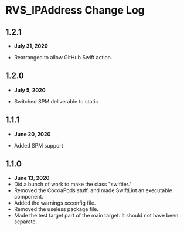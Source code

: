 # RVS_IPAddress Change Log

## 1.2.1

- **July 31, 2020**

- Rearranged to allow GitHub Swift action.

## 1.2.0

- **July 5, 2020**

- Switched SPM deliverable to static

## 1.1.1

- **June 20, 2020**

- Added SPM support

## 1.1.0

- **June 13, 2020**
- Did a bunch of work to make the class "swiftier."
- Removed the CocoaPods stuff, and made SwiftLint an executable component.
- Added the warnings xcconfig file.
- Removed the useless package file.
- Made the test target part of the main target. It should not have been separate.
